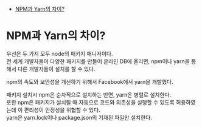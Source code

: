 <!-- TOC -->

- [NPM과 Yarn의 차이?](#npm%EA%B3%BC-yarn%EC%9D%98-%EC%B0%A8%EC%9D%B4)

<!-- /TOC -->

# NPM과 Yarn의 차이?
우선은 두 가지 모두 node의 패키지 매니저이다.  
전 세계 개발자들이 다양한 패키지를 만들어 온라인 DB에 올리면, npm이나 yarn을 통해서 다른 개발자들이 설치를 할 수 있다.

npm의 속도와 보안성을 개선하기 위해서 Facebook에서 yarn을 개발했다.  

패키지 설치시 npm은 순차적으로 설치하는 반면, yarn은 병렬로 설치한다.  
또한 npm은 패키지가 설치될 때 자동으로 코드와 의존성을 실행할 수 있도록 허용하였는데 이 편리성이 안정성을 위협할 수 있다.  
yarn은 yarn.lock이나 package.json의 기재된 파일만 설치한다.